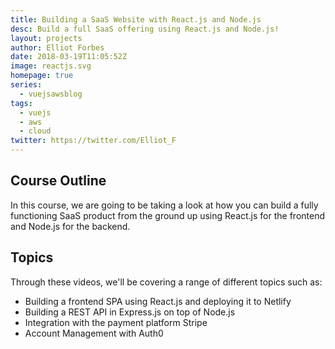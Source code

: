 ```yaml
---
title: Building a SaaS Website with React.js and Node.js
desc: Build a full SaaS offering using React.js and Node.js!
layout: projects
author: Elliot Forbes
date: 2018-03-19T11:05:52Z
image: reactjs.svg
homepage: true
series:
  - vuejsawsblog
tags:
  - vuejs
  - aws
  - cloud
twitter: https://twitter.com/Elliot_F
---
```


## Course Outline

In this course, we are going to be taking a look at how you can build a fully functioning SaaS product from the ground up using React.js for the frontend and Node.js for the backend.

## Topics

Through these videos, we'll be covering a range of different topics such as:

* Building a frontend SPA using React.js and deploying it to Netlify
* Building a REST API in Express.js on top of Node.js
* Integration with the payment platform Stripe
* Account Management with Auth0
